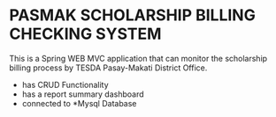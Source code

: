 # PASMAK SCHOLARSHIP BILLING CHECKING SYSTEM

This is a Spring WEB MVC application that can monitor the scholarship billing process by TESDA Pasay-Makati District Office.

- has CRUD Functionality
- has a report summary dashboard
- connected to *Mysql Database

